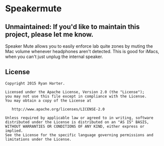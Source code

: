 # Speakermute

## Unmaintained: If you'd like to maintain this project, please let me know.

Speaker Mute allows you to easily enforce lab quite zones by muting the Mac
volume whenever headphones aren't detected. This is good for iMacs, when you 
can't just unplug the internal speaker.

## License

```
Copyright 2015 Ryan Harter.

Licensed under the Apache License, Version 2.0 (the "License");
you may not use this file except in compliance with the License.
You may obtain a copy of the License at

   http://www.apache.org/licenses/LICENSE-2.0

Unless required by applicable law or agreed to in writing, software
distributed under the License is distributed on an "AS IS" BASIS,
WITHOUT WARRANTIES OR CONDITIONS OF ANY KIND, either express or implied.
See the License for the specific language governing permissions and
limitations under the License.
```
